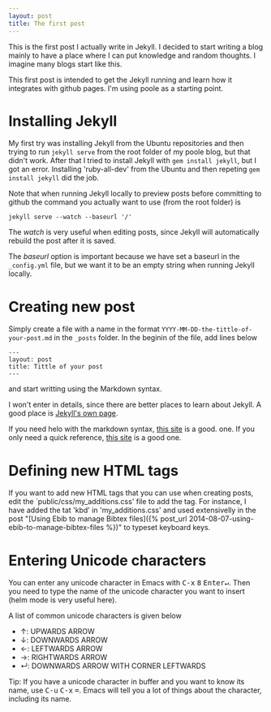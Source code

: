 ```yaml
---
layout: post
title: The first post
---
```


This is the first post I actually write in Jekyll. I decided to start
writing a blog mainly to have a place where I can put knowledge and random
thoughts. I imagine many blogs start like this.

This first post is intended to get the Jekyll running and learn how it
integrates with github pages. I'm using poole as a starting point.

# Installing Jekyll #

My first try was installing Jekyll from the Ubuntu repositories and then
trying to run `jekyll serve` from the root folder of my poole blog, but
that didn't work. After that I tried to install Jekyll with `gem install
jekyll`, but I got an error. Installing 'ruby-all-dev' from the Ubuntu and
then repeting `gem install jekyll` did the job.

Note that when running Jekyll locally to preview posts before committing to
github the command you actually want to use (from the root folder) is

    jekyll serve --watch --baseurl '/'

The *watch* is very useful when editing posts, since Jekyll will
automatically rebuild the post after it is saved.

The *baseurl* option is important because we have set a baseurl in the
`_config.yml` file, but we want it to be an empty string when running
Jekyll locally.

# Creating new post #

Simply create a file with a name in the format
`YYYY-MM-DD-the-tittle-of-your-post.md` in the `_posts` folder. In the
beginin of the file, add lines below

    ---
    layout: post
    title: Tittle of your post
    ---

and start writting using the Markdown syntax.

I won't enter in details, since there are better places to learn about
Jekyll. A good place is [Jekyll's own page](http://jekyllrb.com/docs/home/).


If you need helo with the markdown syntax,
[this site](https://daringfireball.net/projects/markdown/syntax) is a good.
one. If you only need a quick reference,
[this site](http://www.darkcoding.net/software/markdown-quick-reference/)
is a good one.

# Defining new HTML tags #

If you want to add new HTML tags that you can use when creating posts, edit
the `public/css/my\_additions.css' file to add the tag. For instance, I have
added the tat 'kbd' in 'my\_additions.css' and used extensivelly in the post
"[Using Ebib to manage Bibtex files]({% post_url 2014-08-07-using-ebib-to-manage-bibtex-files %})"
to typeset keyboard keys.

# Entering Unicode characters #

You can enter any unicode character in Emacs with <kbd>C-x</kbd>
<kbd>8</kbd> <kbd>Enter↵</kbd>. Then you need to type the name of the
unicode character you want to insert (helm mode is very useful here).

A list of common unicode characters is given below

- ↑: UPWARDS ARROW
- ↓: DOWNWARDS ARROW
- ←: LEFTWARDS ARROW
- →: RIGHTWARDS ARROW
- ↵: DOWNWARDS ARROW WITH CORNER LEFTWARDS

Tip: If you have a unicode character in buffer and you want to know its
name, use <kbd>C-u</kbd> <kbd>C-x</kbd> <kbd>=</kbd>. Emacs will tell you a
lot of things about the character, including its name.

